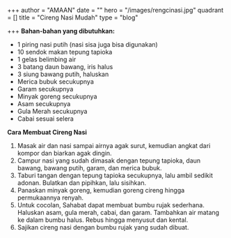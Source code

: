 +++
author = "AMAAN"
date = ""
hero = "/images/rengcinasi.jpg"
quadrant = []
title = "Cireng Nasi Mudah"
type = "blog"

+++
**Bahan-bahan yang dibutuhkan:** 

* 1 piring nasi putih (nasi sisa juga bisa digunakan)
* 10 sendok makan tepung tapioka 
* 1 gelas belimbing air 
* 3 batang daun bawang, iris halus 
* 3 siung bawang putih, haluskan 
* Merica bubuk secukupnya 
* Garam secukupnya 
* Minyak goreng secukupnya 
* Asam secukupnya 
* Gula Merah secukupnya 
* Cabai sesuai selera

**Cara Membuat Cireng Nasi**

1. Masak air dan nasi sampai airnya agak surut, kemudian angkat dari kompor dan biarkan agak dingin.
2. Campur nasi yang sudah dimasak dengan tepung tapioka, daun bawang, bawang putih, garam, dan merica bubuk.
3. Taburi tangan dengan tepung tapioka secukupnya, lalu ambil sedikit adonan. Bulatkan dan pipihkan, lalu sisihkan.
4. Panaskan minyak goreng, kemudian goreng cireng hingga permukaannya renyah.
5. Untuk cocolan, Sahabat dapat membuat bumbu rujak sederhana. Haluskan asam, gula merah, cabai, dan garam. Tambahkan air matang ke dalam bumbu halus. Rebus hingga menyusut dan kental.
6. Sajikan cireng nasi dengan bumbu rujak yang sudah dibuat.